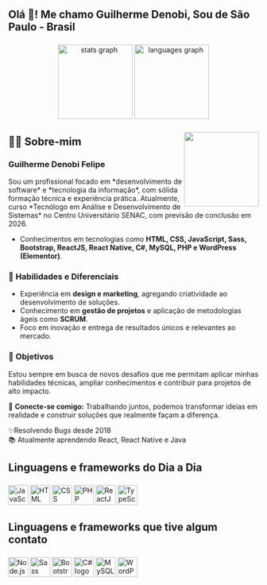 <h2 align="left">Olá 👋! Me chamo Guilherme Denobi, Sou de São Paulo - Brasil</h2>

###

<div align="center">
  <img src="https://github-readme-stats.vercel.app/api?username=Denobi&hide=html&hide_rank=true&show_icons=true&include_all_commits=true&count_private=true&disable_animations=false&theme=dark&locale=pt-br&hide_border=false" height="150" alt="stats graph"  />
  <img src="https://github-readme-stats.vercel.app/api/top-langs?username=Denobi&locale=pt-br&hide_title=false&layout=compact&card_width=320&langs_count=5&theme=dark&hide_border=false" height="150" alt="languages graph"  />
</div>

###

<img align="right" height="150"  src="https://avatars.githubusercontent.com/u/34285566?v=4"  />

###

<h2 align="left">👨‍💻 Sobre-mim</h2> 

### Guilherme Denobi Felipe  

<p>Sou um profissional focado em *desenvolvimento de software* e *tecnologia da informação*, com sólida formação técnica e experiência prática. Atualmente, curso *Tecnólogo em Análise e Desenvolvimento de Sistemas* no Centro Universitário SENAC, com previsão de conclusão em 2026.  </p>
  
- Conhecimentos em tecnologias como **HTML, CSS, JavaScript, Sass, Bootstrap, ReactJS, React Native, C#, MySQL, PHP e WordPress (Elementor)**.  

### 🎯 Habilidades e Diferenciais  
- Experiência em **design e marketing**, agregando criatividade ao desenvolvimento de soluções.  
- Conhecimento em **gestão de projetos** e aplicação de metodologias ágeis como **SCRUM**.  
- Foco em inovação e entrega de resultados únicos e relevantes ao mercado.  

### 🚀 Objetivos  
Estou sempre em busca de novos desafios que me permitam aplicar minhas habilidades técnicas, ampliar conhecimentos e contribuir para projetos de alto impacto.  

👔 **Conecte-se comigo:** Trabalhando juntos, podemos transformar ideias em realidade e construir soluções que realmente façam a diferença.  

<p align="left">✨Resolvendo Bugs desde 2018 <br>📚 Atualmente aprendendo React, React Native e Java</p>

###

<h2 align="left">Linguagens e frameworks do Dia a Dia</h2>

###

<div align="left">
<img src="https://cdn.jsdelivr.net/gh/devicons/devicon/icons/javascript/javascript-original.svg" height="40" alt="JavaScript logo" />
<img src="https://cdn.jsdelivr.net/gh/devicons/devicon/icons/html5/html5-original.svg" height="40" alt="HTML logo" /> 
<img src="https://cdn.jsdelivr.net/gh/devicons/devicon/icons/css3/css3-original.svg" height="40" alt="CSS logo" /> 
<img src="https://cdn.jsdelivr.net/gh/devicons/devicon/icons/php/php-original.svg" height="40" alt="PHP logo" /> 
<img src="https://cdn.jsdelivr.net/gh/devicons/devicon/icons/react/react-original.svg" height="40" alt="ReactJS logo" />
<img src="https://cdn.jsdelivr.net/gh/devicons/devicon@latest/icons/typescript/typescript-original.svg" height="40" alt="TypeScript logo" />
          

</div>

###

<h2 align="left">Linguagens e frameworks que tive algum contato</h2>

###

<div align="left">
<img src="https://cdn.jsdelivr.net/gh/devicons/devicon/icons/nodejs/nodejs-original.svg" height="40" alt="Node.js logo" /> 
<img src="https://cdn.jsdelivr.net/gh/devicons/devicon/icons/sass/sass-original.svg" height="40" alt="Sass logo" /> 
<img src="https://cdn.jsdelivr.net/gh/devicons/devicon/icons/bootstrap/bootstrap-original.svg" height="40" alt="Bootstrap logo" />
<img src="https://cdn.jsdelivr.net/gh/devicons/devicon/icons/csharp/csharp-original.svg" height="40" alt="C# logo" /> 
<img src="https://cdn.jsdelivr.net/gh/devicons/devicon/icons/mysql/mysql-original.svg" height="40" alt="MySQL logo" /> 
<img src="https://cdn.jsdelivr.net/gh/devicons/devicon/icons/wordpress/wordpress-original.svg" height="40" alt="WordPress logo" />
</div>

###

<br clear="both">



###
